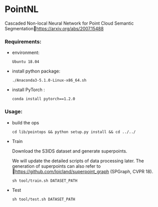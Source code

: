 # PointNL

Cascaded Non-local Neural Network for Point Cloud Semantic Segmentation:link:https://arxiv.org/abs/2007.15488

### Requirements:

- environment:

  ```
  Ubuntu 18.04
  ```

- install python package: 

  ```
  ./Anaconda3-5.1.0-Linux-x86_64.sh
  ```
  
- install PyTorch :

  ```
  conda install pytorch==1.2.0
  ```




### Usage:

- build the ops

  ```
  cd lib/pointops && python setup.py install && cd ../../
  ```

- Train

  Download the S3IDS dataset and generate superpoints.
  
  We will update the detailed scripts of data processing later. The generation of superpoints can also refer to :link:https://github.com/loicland/superpoint_graph (SPGraph, CVPR 18).
  
  ```
  sh tool/train.sh DATASET_PATH
  ```


- Test

  ```
  sh tool/test.sh DATASET_PATH
  ```


